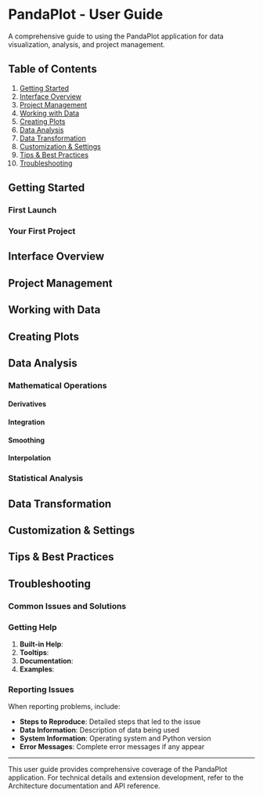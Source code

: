 # PandaPlot - User Guide

A comprehensive guide to using the PandaPlot application for data visualization, analysis, and project management.

## Table of Contents

1. [Getting Started](#getting-started)
2. [Interface Overview](#interface-overview)
3. [Project Management](#project-management)
4. [Working with Data](#working-with-data)
5. [Creating Plots](#creating-plots)
6. [Data Analysis](#data-analysis)
7. [Data Transformation](#data-transformation)
8. [Customization & Settings](#customization--settings)
9. [Tips & Best Practices](#tips--best-practices)
10. [Troubleshooting](#troubleshooting)

## Getting Started

### First Launch

### Your First Project

## Interface Overview

## Project Management


## Working with Data

## Creating Plots

## Data Analysis

### Mathematical Operations

#### Derivatives


#### Integration

#### Smoothing

#### Interpolation


### Statistical Analysis

## Data Transformation

## Customization & Settings

## Tips & Best Practices

## Troubleshooting

### Common Issues and Solutions

### Getting Help
1. **Built-in Help**:
2. **Tooltips**: 
3. **Documentation**: 
4. **Examples**: 

### Reporting Issues
When reporting problems, include:
- **Steps to Reproduce**: Detailed steps that led to the issue
- **Data Information**: Description of data being used
- **System Information**: Operating system and Python version
- **Error Messages**: Complete error messages if any appear

---

This user guide provides comprehensive coverage of the PandaPlot application. For technical details and extension development, refer to the Architecture documentation and API reference.
